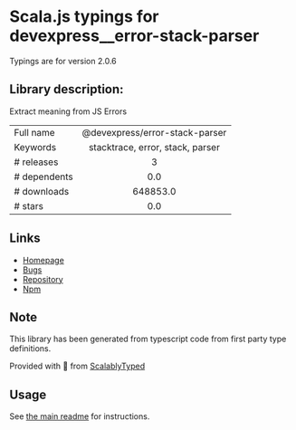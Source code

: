 
# Scala.js typings for devexpress__error-stack-parser

Typings are for version 2.0.6

## Library description:
Extract meaning from JS Errors

|                    |                 |
| ------------------ | :-------------: |
| Full name          | @devexpress/error-stack-parser |
| Keywords           | stacktrace, error, stack, parser |
| # releases         | 3 |
| # dependents       | 0.0 |
| # downloads        | 648853.0 |
| # stars            | 0.0 |

## Links
- [Homepage](https://www.stacktracejs.com)
- [Bugs](https://github.com/stacktracejs/error-stack-parser/issues)
- [Repository](https://github.com/DevExpress/error-stack-parser)
- [Npm](https://www.npmjs.com/package/%40devexpress%2Ferror-stack-parser)
    


## Note
This library has been generated from typescript code from first party type definitions.

Provided with :purple_heart: from [ScalablyTyped](https://github.com/oyvindberg/ScalablyTyped)

## Usage
See [the main readme](../../readme.md) for instructions.



